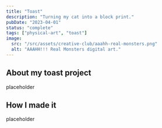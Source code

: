 ```yaml
---
title: "Toast"
description: "Turning my cat into a block print."
pubDate: "2023-04-01"
status: "complete"
tags: ["physical-art", "toast"]
image:
  src: "/src/assets/creative-club/aaahh-real-monsters.png"
  alt: "AAAHH!!! Real Monsters digital art."
---
```


## About my toast project

placeholder

## How I made it

placeholder
